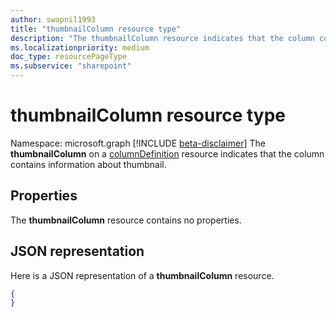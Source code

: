 ```yaml
---
author: swapnil1993
title: "thumbnailColumn resource type"
description: "The thumbnailColumn resource indicates that the column contains information about thumbnail."
ms.localizationpriority: medium
doc_type: resourcePageType
ms.subservice: "sharepoint"
---
```

# thumbnailColumn resource type

Namespace: microsoft.graph
[!INCLUDE [beta-disclaimer](../../includes/beta-disclaimer.md)]
The **thumbnailColumn** on a [columnDefinition](columnDefinition.md) resource indicates that the column contains information about thumbnail.

## Properties

The **thumbnailColumn** resource contains no properties.

## JSON representation

Here is a JSON representation of a **thumbnailColumn** resource.
<!-- { "blockType": "resource", "@odata.type": "microsoft.graph.thumbnailColumn" } -->

```json
{
}
```

